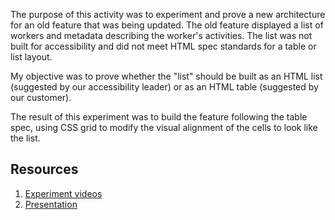 The purpose of this activity was to experiment and prove a new architecture for an old feature that was being updated. The old feature displayed a list of workers and metadata describing the worker's activities. The list was not built for accessibility and did not meet HTML spec standards for a table or list layout.

My objective was to prove whether the "list" should be built as an HTML list (suggested by our accessibility leader) or as an HTML table (suggested by our customer).

The result of this experiment was to build the feature following the table spec, using CSS grid to modify the visual alignment of the cells to look like the list.

## Resources
1. [Experiment videos](https://drive.google.com/drive/folders/1WedV6mHOJz8qZwm2LR2d6LPAyj8XiNeN?usp=sharing)
2. [Presentation ](https://github.com/joshharrison626/prototypes/blob/main/Table%20List%20architecture/Design%20%2B%20PD%20Quality%20Experiment.pptx)
